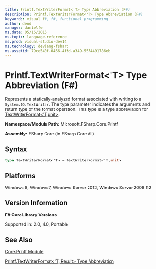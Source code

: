 ```yaml
---
title: Printf.TextWriterFormat<'T> Type Abbreviation (F#)
description: Printf.TextWriterFormat<'T> Type Abbreviation (F#)
keywords: visual f#, f#, functional programming
author: dend
manager: danielfe
ms.date: 05/16/2016
ms.topic: language-reference
ms.prod: visual-studio-dev14
ms.technology: devlang-fsharp
ms.assetid: 79ce540f-0466-4f3d-a349-5574491786eb
---
```


# Printf.TextWriterFormat<'T> Type Abbreviation (F#)

Represents a statically-analyzed format associated with writing to a `System.IO.TextWriter`. The type parameter indicates the arguments and return type of the format operation. This type is a type abbreviation for [TextWriterFormat&lt;'T,unit&gt;](https://msdn.microsoft.com/library/869f361a-8789-4c2d-acfc-38adec848c68).

**Namespace/Module Path:** Microsoft.FSharp.Core.Printf

**Assembly:** FSharp.Core (in FSharp.Core.dll)


## Syntax

```fsharp
type TextWriterFormat<'T> = TextWriterFormat<'T,unit>
```

## Platforms
Windows 8, Windows7, Windows Server 2012, Windows Server 2008 R2


## Version Information
**F# Core Library Versions**

Supported in: 2.0, 4.0, Portable

## See Also
[Core.Printf Module](Core.Printf-Module-%5BFSharp%5D.md)

[Printf.TextWriterFormat&#60;'T,'Result&#62; Type Abbreviation](Printf.TextWriterFormat%5B%27T%2C%27Result%5D-Type-Abbreviation-%5BFSharp%5D.md)
